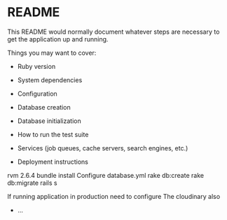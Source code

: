 # README

This README would normally document whatever steps are necessary to get the
application up and running.

Things you may want to cover:

* Ruby version

* System dependencies

* Configuration

* Database creation

* Database initialization

* How to run the test suite

* Services (job queues, cache servers, search engines, etc.)

* Deployment instructions

rvm 2.6.4
bundle install
Configure database.yml
rake db:create
rake db:migrate
rails s

If running application in production need to configure The cloudinary also

* ...
